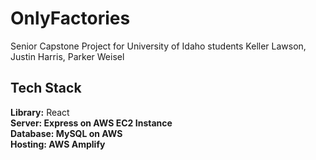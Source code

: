 # OnlyFactories
Senior Capstone Project for University of Idaho students Keller Lawson, Justin Harris, Parker Weisel

## Tech Stack
<b> Library:</b> React <br />
<b> Server: Express on AWS EC2 Instance<br />
<b> Database:</b> MySQL on AWS <br />
<b> Hosting:</b> AWS Amplify<br />
